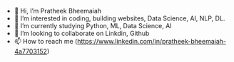 - 👋 Hi, I’m Pratheek Bheemaiah
- 👀 I’m interested in coding, building websites, Data Science, AI, NLP, DL.  
- 🌱 I’m currently studying Python, ML, Data Science, AI
- 💞️ I’m looking to collaborate on Linkdin, Github
- 📫 How to reach me (https://www.linkedin.com/in/pratheek-bheemaiah-4a7703152)

<!---
Pratheek19/Pratheek19 is a ✨ special ✨ repository because its `README.md` (this file) appears on your GitHub profile.
You can click the Preview link to take a look at your changes.
--->
